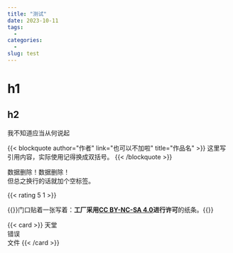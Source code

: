 ```yaml
---
title: "测试"
date: 2023-10-11
tags:
  - 
categories: 
  - 
slug: test
---
```



# h1

## h2
我不知道应当从何说起

{{< blockquote author="作者" link="也可以不加啦" title="作品名" >}}
这里写引用内容，实际使用记得换成双括号。
{{< /blockquote >}}

<span class="shady">数据删除！数据删除！<br/>但总之换行的话就加个空标签。</span>

{{< rating 5 1 >}}

{{<card>}}门口贴着一张写着：**工厂采用[CC BY-NC-SA 4.0](https://creativecommons.org/licenses/by-nc-sa/4.0/deed.zh-hans)进行许可**的纸条。{{</card>}}

{{< card >}}
天堂
<br>
错误
<br>
文件
{{< /card >}}
